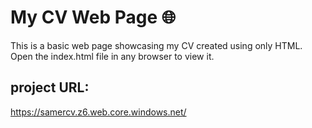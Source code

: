 # My CV Web Page 🌐
This is a basic web page showcasing my CV created using only HTML.
Open the index.html file in any browser to view it.
## project URL:
https://samercv.z6.web.core.windows.net/

